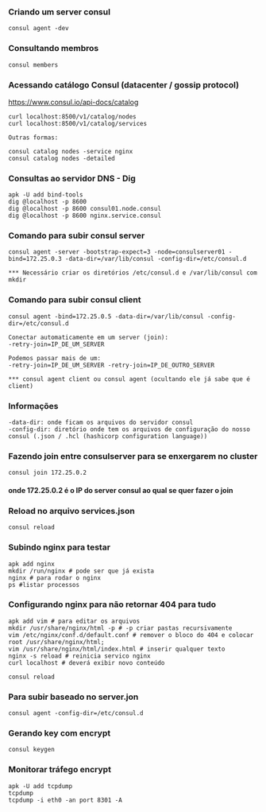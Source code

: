 ### Criando um server consul

```
consul agent -dev
```

### Consultando membros

```
consul members
```

### Acessando catálogo Consul (datacenter / gossip protocol)

https://www.consul.io/api-docs/catalog

```
curl localhost:8500/v1/catalog/nodes
curl localhost:8500/v1/catalog/services

Outras formas:

consul catalog nodes -service nginx
consul catalog nodes -detailed
```

### Consultas ao servidor DNS - Dig

```
apk -U add bind-tools
dig @localhost -p 8600
dig @localhost -p 8600 consul01.node.consul
dig @localhost -p 8600 nginx.service.consul
```

### Comando para subir consul server
```
consul agent -server -bootstrap-expect=3 -node=consulserver01 -bind=172.25.0.3 -data-dir=/var/lib/consul -config-dir=/etc/consul.d

*** Necessário criar os diretórios /etc/consul.d e /var/lib/consul com mkdir
```

### Comando para subir consul client
```
consul agent -bind=172.25.0.5 -data-dir=/var/lib/consul -config-dir=/etc/consul.d

Conectar automaticamente em um server (join):
-retry-join=IP_DE_UM_SERVER

Podemos passar mais de um:
-retry-join=IP_DE_UM_SERVER -retry-join=IP_DE_OUTRO_SERVER

*** consul agent client ou consul agent (ocultando ele já sabe que é client)
```

### Informações

```
-data-dir: onde ficam os arquivos do servidor consul
-config-dir: diretório onde tem os arquivos de configuração do nosso consul (.json / .hcl (hashicorp configuration language))
```

### Fazendo join entre consulserver para se enxergarem no cluster
```
consul join 172.25.0.2
```
#### onde 172.25.0.2 é o IP do server consul ao qual se quer fazer o join

### Reload no arquivo services.json
```
consul reload
```

### Subindo nginx para testar
```
apk add nginx
mkdir /run/nginx # pode ser que já exista
nginx # para rodar o nginx
ps #listar processos
```

### Configurando nginx para não retornar 404 para tudo
```
apk add vim # para editar os arquivos
mkdir /usr/share/nginx/html -p # -p criar pastas recursivamente
vim /etc/nginx/conf.d/default.conf # remover o bloco do 404 e colocar root /usr/share/nginx/html;
vim /usr/share/nginx/html/index.html # inserir qualquer texto
nginx -s reload # reinicia servico nginx
curl localhost # deverá exibir novo conteúdo

consul reload
```

### Para subir baseado no server.jon

```
consul agent -config-dir=/etc/consul.d
```

### Gerando key com encrypt

```
consul keygen
```

### Monitorar tráfego encrypt

```
apk -U add tcpdump
tcpdump
tcpdump -i eth0 -an port 8301 -A
```
